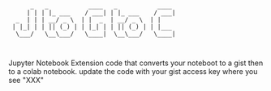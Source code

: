 ```

      _   _           ____   _           ____  
     | | | |_ ___    / ___| | |_ ___    / ___| 
  _  | | | __/ _ \  | |  _  | __/ _ \  | |     
 | |_| | | || (_) | | |_| | | || (_) | | |___  
  \___/   \__\___/   \____|  \__\___/   \____| 
                                               
                                                                                 
```

Jupyter Notebook Extension code that converts your noteboot to a gist then to a colab notebook. update the code with your gist access key where you see "XXX"
